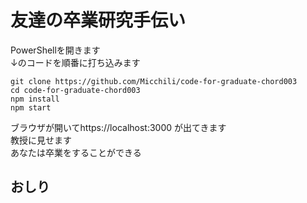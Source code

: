# 友達の卒業研究手伝い

PowerShellを開きます  
↓のコードを順番に打ち込みます

```
git clone https://github.com/Micchili/code-for-graduate-chord003
cd code-for-graduate-chord003
npm install
npm start
```

ブラウザが開いてhttps://localhost:3000 が出てきます  
教授に見せます  
あなたは卒業をすることができる

## おしり
